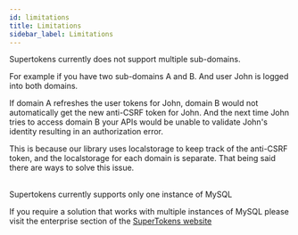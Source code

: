 ```yaml
---
id: limitations
title: Limitations
sidebar_label: Limitations
---
```


<span class="highlighted-text">Supertokens currently does not support multiple sub-domains.</span>

For example if you have two sub-domains A and B. And user John is logged into both domains.

If domain A refreshes the user tokens for John, domain B would not automatically get the new anti-CSRF token for John. And the next time John tries to access domain B your APIs would be unable to validate John's identity resulting in an authorization error.

<div class="specialNote">
This is because our library uses localstorage to keep track of the anti-CSRF token, and the localstorage for each domain is separate. That being said there are ways to solve this issue.
</div>
<br/>

<span class="highlighted-text">Supertokens currently supports only one instance of MySQL</span>

If you require a solution that works with multiple instances of MySQL please visit the enterprise section of the <a href="https://supertokens.io" class="highlighted-link" target="_blank">SuperTokens website</a>